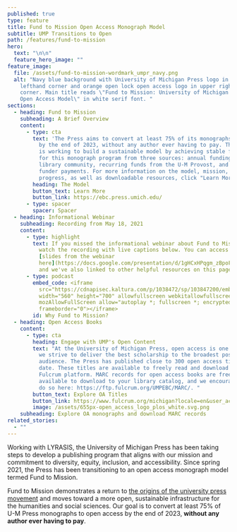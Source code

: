 ```yaml
---
published: true
type: feature
title: Fund to Mission Open Access Monograph Model
subtitle: UMP Transitions to Open
path: /features/fund-to-mission
hero:
  text: "\n\n"
  feature_hero_image: ""
feature_image:
  file: /assets/fund-to-mission-wordmark_umpr_navy.png
  alt: "Navy blue background with University of Michigan Press logo in upper
    lefthand corner and orange open lock open access logo in upper righthand
    corner. Main title reads \"Fund to Mission: University of Michigan Press'
    Open Access Model\" in white serif font. "
sections:
  - heading: Fund to Mission
    subheading: A Brief Overview
    content:
      - type: cta
        text: 'The Press aims to convert at least 75% of its monographs to open access
          by the end of 2023, without any author ever having to pay. The Press
          is working to build a sustainable model by achieving stable funding
          for this monograph program from three sources: annual funding from the
          library community, recurring funds from the U-M Provost, and other
          funder payments. For more information on the model, mission, our
          progress, as well as downloadable resources, click "Learn More." '
        heading: The Model
        button_text: Learn More
        button_link: https://ebc.press.umich.edu/
      - type: spacer
        spacer: Spacer
  - heading: Informational Webinar
    subheading: Recording from May 18, 2021
    content:
      - type: highlight
        text: If you missed the informational webinar about Fund to Mission on May 18,
          watch the recording with live captions below. You can access the
          [slides from the webinar
          here](https://docs.google.com/presentation/d/1gHCxHPqgm_zBpoF9mpo35vZXk6PIUBrz1dDB3sJYaNg/edit?usp=sharing),
          and we've also linked to other helpful resources on this page.
      - type: podcast
        embed_code: <iframe
          src="https://cdnapisec.kaltura.com/p/1038472/sp/103847200/embedIframeJs/uiconf_id/25437071/partner_id/1038472?iframeembed=true&playerId=kplayer&entry_id=1_3omiqtfm&flashvars[streamerType]=auto"
          width="560" height="700" allowfullscreen webkitallowfullscreen
          mozAllowFullScreen allow="autoplay *; fullscreen *; encrypted-media *"
          frameborder="0"></iframe>
        id: Why Fund to Mission?
  - heading: Open Access Books
    content:
      - type: cta
        heading: Engage with UMP's Open Content
        text: "At the University of Michigan Press, open access is one of many ways that
          we strive to deliver the best scholarship to the broadest possible
          audience. The Press has published close to 300 open access titles to
          date. These titles are available to freely read and download on the
          Fulcrum platform. MARC records for open access books are freely
          available to download to your library catalog, and we encourage you to
          do so here: https://ftp.fulcrum.org/UMPEBC/MARC/. "
        button_text: Explore OA Titles
        button_link: https://www.fulcrum.org/michigan?locale=en&user_access=oa
        image: /assets/655px-open_access_logo_plos_white.svg.png
    subheading: Explore OA monographs and download MARC records
related_stories:
  - ""
---
```

Working with LYRASIS, the University of Michigan Press has been taking steps to develop a publishing program that aligns with our mission and commitment to diversity, equity, inclusion, and accessibility. Since spring 2021, the Press has been transitioning to an open access monograph model termed Fund to Mission.

Fund to Mission demonstrates a return to [the origins of the university press movement](https://charleston-hub.us17.list-manage.com/track/click?u=9c7b74f7c0dd90bee932a6473&id=fbe996f833&e=0570623b50) and moves toward a more open, sustainable infrastructure for the humanities and social sciences. Our goal is to convert at least 75% of U-M Press monographs to open access by the end of 2023, **without any author ever having to pay**.